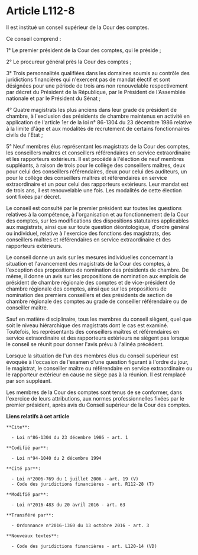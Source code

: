 # Article L112-8

Il est institué un conseil supérieur de la Cour des comptes. 

Ce conseil comprend : 

1° Le premier président de la Cour des comptes, qui le préside ; 

2° Le procureur général près la Cour des comptes ; 

3° Trois personnalités qualifiées dans les domaines soumis au contrôle des juridictions financières qui n'exercent pas de
mandat électif et sont désignées pour une période de trois ans non renouvelable respectivement par décret du Président de la
République, par le Président de l'Assemblée nationale et par le Président du Sénat ; 

4° Quatre magistrats les plus anciens dans leur grade de président de chambre, à l'exclusion des présidents de chambre
maintenus en activité en application de l'article 1er de la loi n° 86-1304 du 23 décembre 1986 relative à la limite d'âge et
aux modalités de recrutement de certains fonctionnaires civils de l'Etat ; 

5° Neuf membres élus représentant les magistrats de la Cour des comptes, les conseillers maîtres et conseillers référendaires
en service extraordinaire et les rapporteurs extérieurs. Il est procédé à l'élection de neuf membres suppléants, à raison de
trois pour le collège des conseillers maîtres, deux pour celui des conseillers référendaires, deux pour celui des auditeurs,
un pour le collège des conseillers maîtres et référendaires en service extraordinaire et un pour celui des rapporteurs
extérieurs. Leur mandat est de trois ans, il est renouvelable une fois. Les modalités de cette élection sont fixées par
décret. 

Le conseil est consulté par le premier président sur toutes les questions relatives à la compétence, à l'organisation et au
fonctionnement de la Cour des comptes, sur les modifications des dispositions statutaires applicables aux magistrats, ainsi
que sur toute question déontologique, d'ordre général ou individuel, relative à l'exercice des fonctions des magistrats, des
conseillers maîtres et référendaires en service extraordinaire et des rapporteurs extérieurs. 

Le conseil donne un avis sur les mesures individuelles concernant la situation et l'avancement des magistrats de la Cour des
comptes, à l'exception des propositions de nomination des présidents de chambre. De même, il donne un avis sur les
propositions de nomination aux emplois de président de chambre régionale des comptes et de vice-président de chambre
régionale des comptes, ainsi que sur les propositions de nomination des premiers conseillers et des présidents de section de
chambre régionale des comptes au grade de conseiller référendaire ou de conseiller maître. 

Sauf en matière disciplinaire, tous les membres du conseil siègent, quel que soit le niveau hiérarchique des magistrats dont
le cas est examiné. Toutefois, les représentants des conseillers maîtres et référendaires en service extraordinaire et des
rapporteurs extérieurs ne siègent pas lorsque le conseil se réunit pour donner l'avis prévu à l'alinéa précédent. 

Lorsque la situation de l'un des membres élus du conseil supérieur est évoquée à l'occasion de l'examen d'une question
figurant à l'ordre du jour, le magistrat, le conseiller maître ou référendaire en service extraordinaire ou le rapporteur
extérieur en cause ne siège pas à la réunion. Il est remplacé par son suppléant. 

Les membres de la Cour des comptes sont tenus de se conformer, dans l'exercice de leurs attributions, aux normes
professionnelles fixées par le premier président, après avis du Conseil supérieur de la Cour des comptes.

**Liens relatifs à cet article**

	**Cite**:

	  - Loi n°86-1304 du 23 décembre 1986 - art. 1

	**Codifié par**:

	  - Loi n°94-1040 du 2 décembre 1994

	**Cité par**:

	  - Loi n°2006-769 du 1 juillet 2006 - art. 19 (V)
	  - Code des juridictions financières - art. R112-28 (T)

	**Modifié par**:

	  - Loi n°2016-483 du 20 avril 2016 - art. 63

	**Transféré par**:

	  - Ordonnance n°2016-1360 du 13 octobre 2016 - art. 3

	**Nouveaux textes**:

	  - Code des juridictions financières - art. L120-14 (VD)
